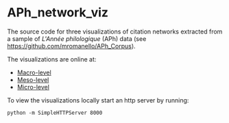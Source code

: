 APh_network_viz
===============

The source code for three visualizations of citation networks extracted from a sample of *L'Année philologique* (APh) data (see <https://github.com/mromanello/APh_Corpus>). 

The visualizations are online at:

* [Macro-level](http://phd.mr56k.info/data/viz/macro.html)
* [Meso-level](http://phd.mr56k.info/data/viz/meso.html)
* [Micro-level](http://phd.mr56k.info/data/viz/micro.html)

To view the visualizations locally start an http server by running:

    python -m SimpleHTTPServer 8000
